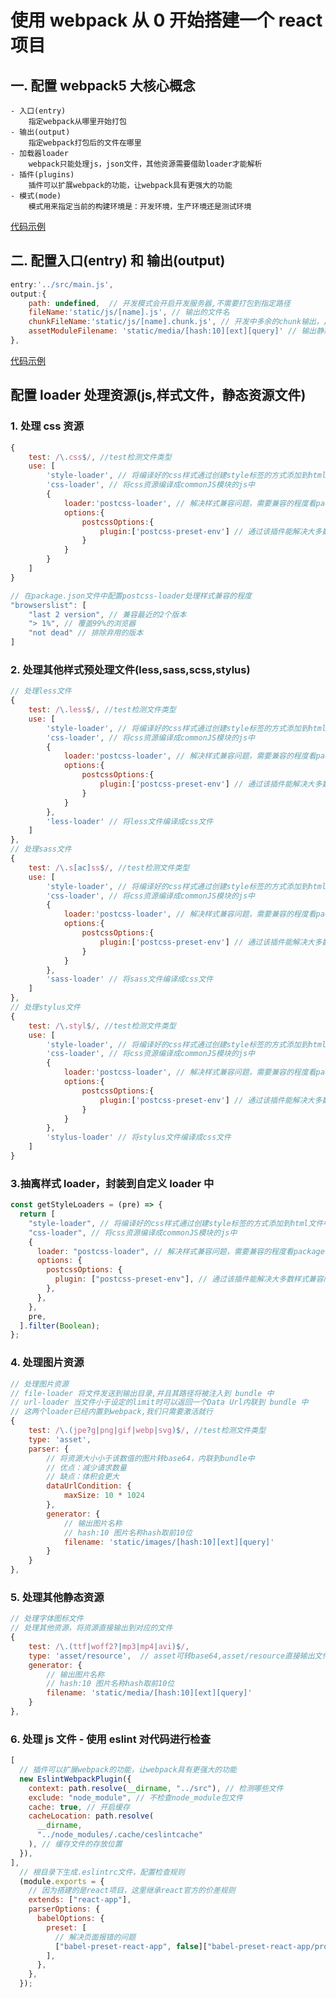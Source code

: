 # 使用 webpack 从 0 开始搭建一个 react 项目

## 一. 配置 webpack5 大核心概念

    - 入口(entry)
        指定webpack从哪里开始打包
    - 输出(output)
        指定webpack打包后的文件在哪里
    - 加载器loader
        webpack只能处理js，json文件，其他资源需要借助loader才能解析
    - 插件(plugins)
        插件可以扩展webpack的功能，让webpack具有更强大的功能
    - 模式(mode)
        模式用来指定当前的构建环境是：开发环境，生产环境还是测试环境

[代码示例](https://github.com/YQingFeng/react-webpack/blob/main/config/webpack.dev.js#L2-L8)

## 二. 配置**入口(entry)** 和 **输出(output)**

```javascript
entry:'../src/main.js',
output:{
    path: undefined,  // 开发模式会开启开发服务器,不需要打包到指定路径
    fileName:'static/js/[name].js', // 输出的文件名
    chunkFileName:'static/js/[name].chunk.js', // 开发中多余的chunk输出，比如通过import动态导入的chunk
    assetModuleFilename: 'static/media/[hash:10][ext][query]' // 输出静态资源目录
},
```

[代码示例](https://github.com/YQingFeng/react-webpack/blob/main/config/webpack.dev.js#L2-L8)

## 配置 loader 处理资源(js,样式文件，静态资源文件)

### 1. 处理 css 资源

```javascript
{
    test: /\.css$/, //test检测文件类型
    use: [
        'style-loader', // 将编译好的css样式通过创建style标签的方式添加到html文件中
        'css-loader', // 将css资源编译成commonJS模块的js中
        {
            loader:'postcss-loader', // 解决样式兼容问题，需要兼容的程度看package.json中browserslist的配置
            options:{
                postcssOptions:{
                    plugin:['postcss-preset-env'] // 通过该插件能解决大多数样式兼容问题
                }
            }
        }
    ]
}

// 在package.json文件中配置postcss-loader处理样式兼容的程度
"browserslist": [
    "last 2 version", // 兼容最近的2个版本
    "> 1%", // 覆盖99%的浏览器
    "not dead" // 排除弃用的版本
]
```

### 2. 处理其他样式预处理文件(less,sass,scss,stylus)

```javascript
// 处理less文件
{
    test: /\.less$/, //test检测文件类型
    use: [
        'style-loader', // 将编译好的css样式通过创建style标签的方式添加到html文件中
        'css-loader', // 将css资源编译成commonJS模块的js中
        {
            loader:'postcss-loader', // 解决样式兼容问题，需要兼容的程度看package.json中browserslist的配置
            options:{
                postcssOptions:{
                    plugin:['postcss-preset-env'] // 通过该插件能解决大多数样式兼容问题
                }
            }
        },
        'less-loader' // 将less文件编译成css文件
    ]
},
// 处理sass文件
{
    test: /\.s[ac]ss$/, //test检测文件类型
    use: [
        'style-loader', // 将编译好的css样式通过创建style标签的方式添加到html文件中
        'css-loader', // 将css资源编译成commonJS模块的js中
        {
            loader:'postcss-loader', // 解决样式兼容问题，需要兼容的程度看package.json中browserslist的配置
            options:{
                postcssOptions:{
                    plugin:['postcss-preset-env'] // 通过该插件能解决大多数样式兼容问题
                }
            }
        },
        'sass-loader' // 将sass文件编译成css文件
    ]
},
// 处理stylus文件
{
    test: /\.styl$/, //test检测文件类型
    use: [
        'style-loader', // 将编译好的css样式通过创建style标签的方式添加到html文件中
        'css-loader', // 将css资源编译成commonJS模块的js中
        {
            loader:'postcss-loader', // 解决样式兼容问题，需要兼容的程度看package.json中browserslist的配置
            options:{
                postcssOptions:{
                    plugin:['postcss-preset-env'] // 通过该插件能解决大多数样式兼容问题
                }
            }
        },
        'stylus-loader' // 将stylus文件编译成css文件
    ]
}
```

### 3.抽离样式 loader，封装到自定义 loader 中

```javascript
const getStyleLoaders = (pre) => {
  return [
    "style-loader", // 将编译好的css样式通过创建style标签的方式添加到html文件中
    "css-loader", // 将css资源编译成commonJS模块的js中
    {
      loader: "postcss-loader", // 解决样式兼容问题，需要兼容的程度看package.json中browserslist的配置
      options: {
        postcssOptions: {
          plugin: ["postcss-preset-env"], // 通过该插件能解决大多数样式兼容问题
        },
      },
    },
    pre,
  ].filter(Boolean);
};
```

### 4. 处理图片资源

```javascript
// 处理图片资源
// file-loader 将文件发送到输出目录,并且其路径将被注入到 bundle 中
// url-loader 当文件小于设定的limit时可以返回一个Data Url内联到 bundle 中
// 这两个loader已经内置到webpack,我们只需要激活就行
{
    test: /\.(jpe?g|png|gif|webp|svg)$/, //test检测文件类型
    type: 'asset',
    parser: {
        // 将资源大小小于该数值的图片转base64，内联到bundle中
        // 优点：减少请求数量
        // 缺点：体积会更大
        dataUrlCondition: {
            maxSize: 10 * 1024
        },
        generator: {
            // 输出图片名称
            // hash:10 图片名称hash取前10位
            filename: 'static/images/[hash:10][ext][query]'
        }
    }
},
```

### 5. 处理其他静态资源

```javascript
// 处理字体图标文件
// 处理其他资源，将资源直接输出到对应的文件
{
    test: /\.(ttf|woff2?|mp3|mp4|avi)$/,
    type: 'asset/resource',  // asset可转base64,asset/resource直接输出文件到指定目录
    generator: {
        // 输出图片名称
        // hash:10 图片名称hash取前10位
        filename: 'static/media/[hash:10][ext][query]'
    }
},
```

### 6. 处理 js 文件 - 使用 eslint 对代码进行检查

```javascript
[
  // 插件可以扩展webpack的功能，让webpack具有更强大的功能
  new EslintWebpackPlugin({
    context: path.resolve(__dirname, "../src"), // 检测哪些文件
    exclude: "node_module", // 不检查node_module包文件
    cache: true, // 开启缓存
    cacheLocation: path.resolve(
      __dirname,
      "../node_modules/.cache/ceslintcache"
    ), // 缓存文件的存放位置
  }),
],
  // 根目录下生成.eslintrc文件，配置检查规则
  (module.exports = {
    // 因为搭建的是react项目，这里继承react官方的价差规则
    extends: ["react-app"],
    parserOptions: {
      babelOptions: {
        preset: [
          // 解决页面报错的问题
          ["babel-preset-react-app", false]["babel-preset-react-app/prod"],
        ],
      },
    },
  });
```

